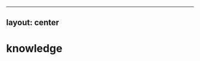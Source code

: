 
---
layout: center
---
<div class="flex flex-col items-center">

# knowledge    

<Excalidraw
  drawFilePath="../excalidraw/knowledge.excalidraw"
  class="w-[600px]"
  :darkMode="false"
  :background="false"
/>

</div>